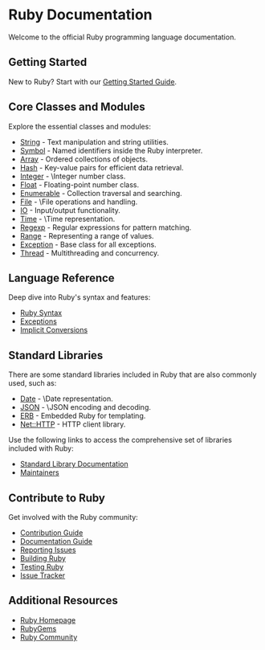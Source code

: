 # Ruby Documentation

Welcome to the official Ruby programming language documentation.

## Getting Started

New to Ruby? Start with our [Getting Started Guide](https://www.ruby-lang.org/en/documentation/quickstart/).

## Core Classes and Modules

Explore the essential classes and modules:

- [String](String.html) - Text manipulation and string utilities.
- [Symbol](Symbol.html) - Named identifiers inside the Ruby interpreter.
- [Array](Array.html) - Ordered collections of objects.
- [Hash](Hash.html) - Key-value pairs for efficient data retrieval.
- [Integer](Integer.html) - \Integer number class.
- [Float](Float.html) - Floating-point number class.
- [Enumerable](Enumerable.html) - Collection traversal and searching.
- [File](File.html) - \File operations and handling.
- [IO](IO.html) - Input/output functionality.
- [Time](Time.html) - \Time representation.
- [Regexp](Regexp.html) - Regular expressions for pattern matching.
- [Range](Range.html) - Representing a range of values.
- [Exception](Exception.html) - Base class for all exceptions.
- [Thread](Thread.html) - Multithreading and concurrency.

## Language Reference

Deep dive into Ruby's syntax and features:

- [Ruby Syntax](rdoc-ref:syntax.rdoc)
- [Exceptions](rdoc-ref:exceptions.md)
- [Implicit Conversions](rdoc-ref:implicit_conversion.rdoc)

## Standard Libraries

There are some standard libraries included in Ruby that are also commonly used, such as:

- [Date](Date.html) - \Date representation.
- [JSON](JSON.html) - \JSON encoding and decoding.
- [ERB](ERB.html) - Embedded Ruby for templating.
- [Net::HTTP](Net/HTTP.html) - HTTP client library.

Use the following links to access the comprehensive set of libraries included with Ruby:

- [Standard Library Documentation](rdoc-ref:standard_library.md)
- [Maintainers](rdoc-ref:maintainers.md)

## Contribute to Ruby

Get involved with the Ruby community:

- [Contribution Guide](rdoc-ref:contributing/contributing.md)
- [Documentation Guide](rdoc-ref:contributing/documentation_guide.md)
- [Reporting Issues](rdoc-ref:contributing/reporting_issues.md)
- [Building Ruby](rdoc-ref:contributing/building_ruby.md)
- [Testing Ruby](rdoc-ref:contributing/testing_ruby.md)
- [Issue Tracker](https://bugs.ruby-lang.org/projects/ruby-master/issues)

## Additional Resources

- [Ruby Homepage](https://www.ruby-lang.org/)
- [RubyGems](https://rubygems.org/)
- [Ruby Community](https://www.ruby-lang.org/en/community/)
